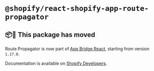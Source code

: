 # `@shopify/react-shopify-app-route-propagator`

## 📦💨 This package has moved

Route Propagator is now part of [App Bridge React](https://www.npmjs.com/package/@shopify/app-bridge-react), starting from version `1.17.0`.

Documentation is available on [Shopify Developers](https://shopify.dev/tools/app-bridge/react-components/route-propagator).
